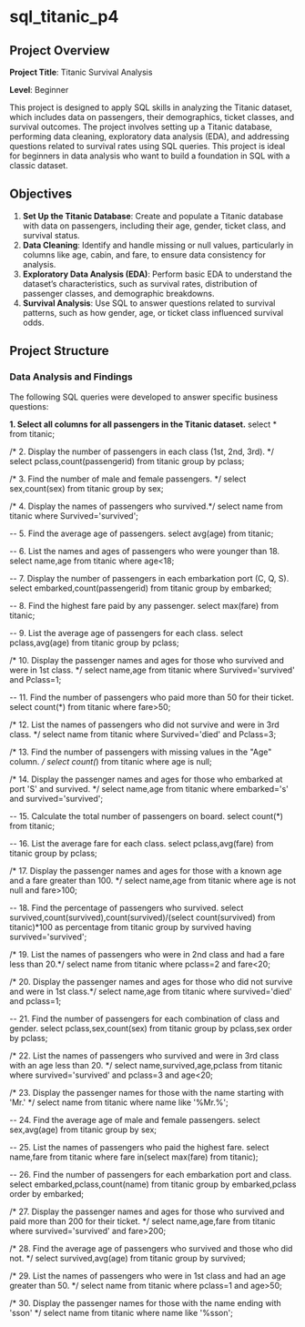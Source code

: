 # sql_titanic_p4

## Project Overview

**Project Title**: Titanic Survival Analysis

**Level**: Beginner

This project is designed to apply SQL skills in analyzing the Titanic dataset, which includes data on passengers, their demographics, ticket classes, and survival outcomes. The project involves setting up a Titanic database, performing data cleaning, exploratory data analysis (EDA), and addressing questions related to survival rates using SQL queries. This project is ideal for beginners in data analysis who want to build a foundation in SQL with a classic dataset.

## Objectives

1. **Set Up the Titanic Database**: Create and populate a Titanic database with data on passengers, including their age, gender, ticket class, and survival status.
2. **Data Cleaning**: Identify and handle missing or null values, particularly in columns like age, cabin, and fare, to ensure data consistency for analysis.
3. **Exploratory Data Analysis (EDA)**: Perform basic EDA to understand the dataset’s characteristics, such as survival rates, distribution of passenger classes, and demographic breakdowns.
4. **Survival Analysis**: Use SQL to answer questions related to survival patterns, such as how gender, age, or ticket class influenced survival odds.

## Project Structure

### Data Analysis and Findings

The following SQL queries were developed to answer specific business questions:

**1. Select all columns for all passengers in the 
Titanic dataset.**
select * from titanic;

/* 2. Display the number of passengers in each class 
(1st, 2nd, 3rd). */
select pclass,count(passengerid) from titanic group by pclass;

/* 3. Find the number of male and female 
passengers. */
select sex,count(sex) from titanic group by sex;

/* 4. Display the names of passengers who survived.*/
select name from titanic where Survived='survived';

-- 5. Find the average age of passengers.
select avg(age) from titanic;

-- 6. List the names and ages of passengers who were younger than 18.
select name,age from titanic where age<18;

-- 7. Display the number of passengers in each embarkation port (C, Q, S). 
select embarked,count(passengerid) from titanic group by embarked;

-- 8. Find the highest fare paid by any passenger. 
select max(fare) from titanic;

-- 9. List the average age of passengers for each class.
select pclass,avg(age) from titanic group by pclass;

/* 10. Display the passenger names and ages for 
those who survived and were in 1st class. */
select name,age from titanic where Survived='survived' and Pclass=1;

-- 11. Find the number of passengers who paid more than 50 for their ticket.
select count(*) from titanic where fare>50;

/* 12. List the names of passengers who did not 
survive and were in 3rd class. */
select name from titanic where Survived='died' and Pclass=3;

/* 13. Find the number of passengers with missing 
values in the "Age" column. */
select count(*) from titanic where age is null;

/* 14. Display the passenger names and ages for 
those who embarked at port 'S' and survived. */
select name,age from titanic where embarked='s' and survived='survived';

-- 15. Calculate the total number of passengers on board.
select count(*) from titanic;

-- 16. List the average fare for each class.
select pclass,avg(fare) from titanic group by pclass;

/* 17. Display the passenger names and ages for 
those with a known age and a fare greater than 
100. */
select name,age from titanic where age is not null and fare>100;

-- 18. Find the percentage of passengers who survived.
select survived,count(survived),count(survived)/(select count(survived) from titanic)*100 as percentage
from titanic group by survived having survived='survived';

/* 19. List the names of passengers who were in 2nd 
class and had a fare less than 20.*/
select name from titanic where pclass=2 and fare<20;

/* 20. Display the passenger names and ages for 
those who did not survive and were in 1st class.*/
select name,age from titanic where survived='died' and pclass=1;

-- 21. Find the number of passengers for each combination of class and gender.
select pclass,sex,count(sex) from titanic group by pclass,sex order by pclass;

/* 22. List the names of passengers who survived 
and were in 3rd class with an age less than 20. */
select name,survived,age,pclass from titanic where survived='survived' and pclass=3 and age<20;

/* 23. Display the passenger names for those with 
the name starting with 'Mr.' */
select name from titanic where name like '%Mr.%';

-- 24. Find the average age of male and female passengers.
select sex,avg(age) from titanic group by sex;

-- 25. List the names of passengers who paid the highest fare.
select name,fare from titanic where fare in(select max(fare) from titanic);

-- 26. Find the number of passengers for each embarkation port and class.
select embarked,pclass,count(name) from titanic group by embarked,pclass order by embarked;

/* 27. Display the passenger names and ages for 
those who survived and paid more than 200 for 
their ticket. */
select name,age,fare from titanic where survived='survived' and fare>200;

/* 28. Find the average age of passengers who 
survived and those who did not. */
select survived,avg(age) from titanic group by survived;

/* 29. List the names of passengers who were in 1st 
class and had an age greater than 50. */
select name from titanic where pclass=1 and age>50;

/* 30. Display the passenger names for those with 
the name ending with 'sson' */
select name from titanic where name like '%sson';
